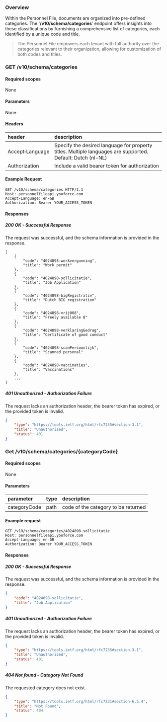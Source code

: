 ### Overview
Within the Personnel File, documents are organized into pre-defined categories. The '**/v10/schema/categories**' endpoint 
offers insights into these classifications by furnishing a comprehensive list of categories, each identified by a unique code and title.

> The Personnel File empowers each tenant with full authority over the categories relevant to their organization, allowing for
> customization of both codes and titles.
 
### GET /v10/schema/categories
#### Required scopes
None
#### Parameters
None
#### Headers

| header                | description                                                                 |
|:----------------------|:----------------------------------------------------------------------------|
| Accept&#8209;Language | Specify the desired language for property titles. Multiple languages are supported. Default: Dutch (nl-NL) |
| Authorization | Include a valid bearer token for authorization |

#### Example Request
```
GET /v10/schema/categories HTTP/1.1
Host: personnelfileapi.youforce.com
Accept-Language: en-GB
Authorization: Bearer YOUR_ACCESS_TOKEN
```

#### Responses
##### 200 OK - Successful Response
The request was successful, and the schema information is provided in the response.
```
[
    {
        "code": "4024898-werkvergunning",
        "title": "Work permit"
    },
    {
        "code": "4024898-sollicitatie",
        "title": "Job Application"
    },
    {
        "code": "4024898-bigRegistratie",
        "title": "Dutch BIG registration"
    },
    {
        "code": "4024898-vrij008",
        "title": "Freely available 8"
    },
    {
        "code": "4024898-verklaringGedrag",
        "title": "Certificate of good conduct"
    },
    {
        "code": "4024898-scanPersoonlijk",
        "title": "Scanned personal"
    },
    {
        "code": "4024898-vaccinaties",
        "title": "Vaccinations"
    },
    ...
]
```
##### 401 Unauthorized - Authorization Failure
The request lacks an authorization header, the bearer token has expired, or the provided token is invalid.
```json
{
    "type": "https://tools.ietf.org/html/rfc7235#section-3.1",
    "title": "Unauthorized",
    "status": 401
}
```

### Get /v10/schema/categories/{categoryCode}
#### Required scopes
None
#### Parameters

| parameter | type | description |
|:----------|:-----|:------------|
| categoryCode | path | code of the category to be returned |

#### Example request
```
GET /v10/schema/categories/4024898-sollicitatie
Host: personnelfileapi.youforce.com
Accept-Language: en-GB
Authorization: Bearer YOUR_ACCESS_TOKEN
```

#### Responses
##### 200 OK - Successful Response
The request was successful, and the schema information is provided in the response.
```json
{
    "code": "4024898-sollicitatie",
    "title": "Job Application"
}
```
##### 401 Unauthorized - Authorization Failure
The request lacks an authorization header, the bearer token has expired, or the provided token is invalid.
```json
{
    "type": "https://tools.ietf.org/html/rfc7235#section-3.1",
    "title": "Unauthorized",
    "status": 401
}
```
##### 404 Not found - Category Not Found
The requested category does not exist.
```json
{
    "type": "https://tools.ietf.org/html/rfc7231#section-6.5.4",
    "title": "Not Found",
    "status": 404
}
```
